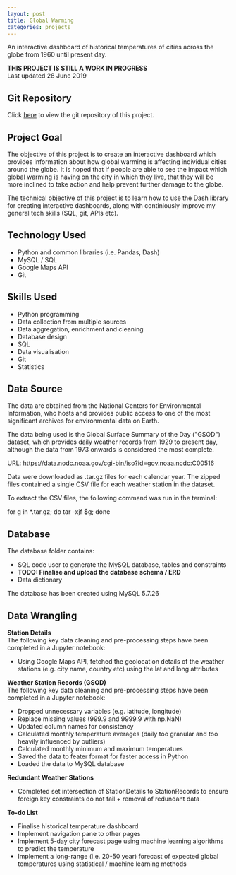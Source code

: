 ```yaml
---
layout: post
title: Global Warming
categories: projects
---
```


An interactive dashboard of historical temperatures of cities across the globe from 1960 until present day. 

<!-- more -->
<b>THIS PROJECT IS STILL A WORK IN PROGRESS</b>  
Last updated 28 June 2019

## Git Repository  
Click <a href="https://github.com/toddy86/globalwarming">here</a> to view the git repository of this project. 

## Project Goal
The objective of this project is to create an interactive dashboard which provides information about how global warming is affecting individual cities around the globe. It is hoped that if people are able to see the impact which global warming is having on the city in which they live, that they will be more inclined to take action and help prevent further damage to the globe.
  
The technical objective of this project is to learn how to use the Dash library for creating interactive dashboards, along with continiously improve my general tech skills (SQL, git, APIs etc).

## Technology Used
* Python and common libraries (i.e. Pandas, Dash)
* MySQL / SQL
* Google Maps API
* Git

## Skills Used
* Python programming
* Data collection from multiple sources
* Data aggregation, enrichment and cleaning
* Database design
* SQL 
* Data visualisation
* Git
* Statistics

## Data Source
The data are obtained from the National Centers for Environmental Information, who hosts and provides public access to one of the most significant archives for environmental data on Earth. 

The data being used is the Global Surface Summary of the Day ("GSOD") dataset, which provides daily weather records from 1929 to present day, although the data from 1973 onwards is considered the most complete. 

URL: https://data.nodc.noaa.gov/cgi-bin/iso?id=gov.noaa.ncdc:C00516 

Data were downloaded as .tar.gz files for each calendar year. The zipped files contained a single CSV file for each weather station in the dataset. 

To extract the CSV files, the following command was run in the terminal:

for g in \*.tar.gz; do tar -xjf $g; done


## Database
The database folder contains: 
* SQL code user to generate the MySQL database, tables and constraints
* **TODO: Finalise and upload the database schema / ERD** 
* Data dictionary

The database has been created using MySQL 5.7.26

## Data Wrangling
**Station Details**  
The following key data cleaning and pre-processing steps have been completed in a Jupyter notebook:
* Using Google Maps API, fetched the geolocation details of the weather stations (e.g. city name, country etc) using the lat and long attributes
  
**Weather Station Records (GSOD)**  
The following key data cleaning and pre-processing steps have been completed in a Jupyter notebook:  
* Dropped unnecessary variables (e.g. latitude, longitude)
* Replace missing values (999.9 and 9999.9 with np.NaN)
* Updated column names for consistency
* Calculated monthly temperature averages (daily too granular and too heavily influenced by outliers)
* Calculated monthly minimum and maximum temperatues
* Saved the data to feater format for faster access in Python
* Loaded the data to MySQL database

**Redundant Weather Stations**  
* Completed set intersection of StationDetails to StationRecords to ensure foreign key constraints do not fail + removal of redundant data


**To-do List**  
* Finalise historical temperature dashboard 
* Implement navigation pane to other pages
* Implement 5-day city forecast page using machine learning algorithms to predict the temperature
* Implement a long-range (i.e. 20-50 year) forecast of expected global temperatures using statistical / machine learning methods





